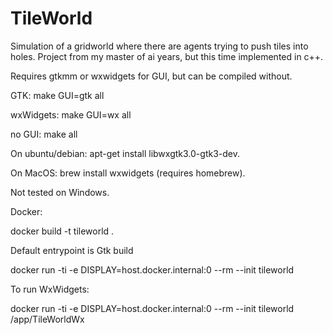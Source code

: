 # TileWorld

Simulation of a gridworld where there are agents trying to push tiles into holes. Project from my master of ai years, but this time implemented in c++.

Requires gtkmm or wxwidgets for GUI, but can be compiled without.

GTK: make GUI=gtk all

wxWidgets: make GUI=wx all

no GUI: make all

On ubuntu/debian: apt-get install libwxgtk3.0-gtk3-dev. 

On MacOS: brew install wxwidgets (requires homebrew).

Not tested on Windows.

Docker:

docker build -t tileworld .

Default entrypoint is Gtk build

docker run -ti -e DISPLAY=host.docker.internal:0 --rm --init tileworld

To run WxWidgets:

docker run -ti -e DISPLAY=host.docker.internal:0 --rm --init tileworld /app/TileWorldWx